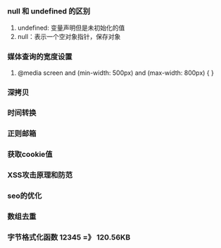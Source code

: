### null 和 undefined 的区别
1. undefined: 变量声明但是未初始化的值
2. null：表示一个空对象指针，保存对象  

### 媒体查询的宽度设置
1. @media screen and (min-width: 500px) and (max-width: 800px) { }

### 深拷贝

### 时间转换

### 正则邮箱

### 获取cookie值

### XSS攻击原理和防范

### seo的优化

### 数组去重

### 字节格式化函数 12345 =》 120.56KB





